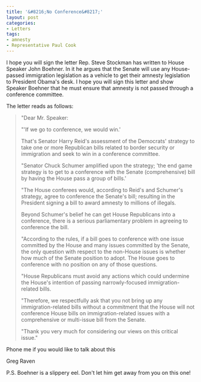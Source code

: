 ```yaml
---
title: '&#8216;No Conference&#8217;'
layout: post
categories:
- Letters
tags:
- amnesty
- Representative Paul Cook
---
```


I hope you will sign the letter Rep. Steve Stockman has written to House Speaker John Boehner. In it he argues that the Senate will use any House-passed immigration legislation as a vehicle to get their amnesty legislation to President Obama's desk. I hope you will sign this letter and show Speaker Boehner that he must ensure that amnesty is not passed through a conference committee.  
  
The letter reads as follows:

> "Dear Mr. Speaker:
> 
> "'If we go to conference, we would win.'
> 
> That's Senator Harry Reid's assessment of the Democrats' strategy to take one or more Republican bills related to border security or immigration and seek to win in a conference committee.
> 
> "Senator Chuck Schumer amplified upon the strategy; 'the end game strategy is to get to a conference with the Senate (comprehensive) bill by having the House pass a group of bills.'
> 
> "The House conferees would, according to Reid's and Schumer's strategy, agree to conference the Senate's bill; resulting in the President signing a bill to award amnesty to millions of illegals.
> 
> Beyond Schumer's belief he can get House Republicans into a conference, there is a serious parliamentary problem in agreeing to conference the bill.
> 
> "According to the rules, if a bill goes to conference with one issue committed by the House and many issues committed by the Senate, the only question with respect to the non-House issues is whether how much of the Senate position to adopt. The House goes to conference with no position on any of those questions.
> 
> "House Republicans must avoid any actions which could undermine the House's intention of passing narrowly-focused immigration-related bills.
> 
> "Therefore, we respectfully ask that you not bring up any immigration-related bills without a commitment that the House will not conference House bills on immigration-related issues with a comprehensive or multi-issue bill from the Senate.
> 
> "Thank you very much for considering our views on this critical issue."

Phone me if you would like to talk about this

Greg Raven

P.S. Boehner is a slippery eel. Don't let him get away from you on this one!